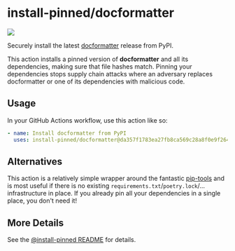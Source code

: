

# install-pinned/docformatter

![](https://shields.io/badge/python-3.7%20%7C%203.8%20%7C%203.9%20%7C%203.10%20%7C%203.11-blue)

Securely install the latest [docformatter](https://pypi.org/project/docformatter/) release from PyPI.

This action installs a pinned version of **docformatter** and all its dependencies,         making sure that file hashes match. Pinning your dependencies stops supply chain attacks where an adversary         replaces docformatter or one of its dependencies with malicious code.

## Usage

In your GitHub Actions workflow, use this action like so:

```yaml
- name: Install docformatter from PyPI
  uses: install-pinned/docformatter@da357f1783ea27fb8ca569c28a8f0e9f2645b284  # 1.5.0
```

## Alternatives

This action is a relatively simple wrapper around the fantastic [pip-tools](https://pip-tools.rtfd.io)         and is most useful if there is no existing `requirements.txt`/`poetry.lock`/... infrastructure in place.         If you already pin all your dependencies in a single place, you don't need it!

## More Details

See the [@install-pinned README](https://github.com/install-pinned) for details.
